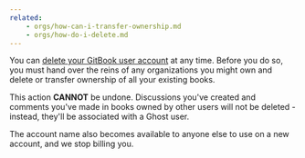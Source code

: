 ```yaml
---
related:
    - orgs/how-can-i-transfer-ownership.md
    - orgs/how-do-i-delete.md
---
```


You can [delete your GitBook user account](https://www.gitbook.com/settings/delete) at any time. Before you do so, you must hand over the reins of any organizations you might own and delete or transfer ownership of all your existing books.

This action **CANNOT** be undone. Discussions you've created and comments you've made in books owned by other users will not be deleted - instead, they'll be associated with a Ghost user.

The account name also becomes available to anyone else to use on a new account, and we stop billing you.
